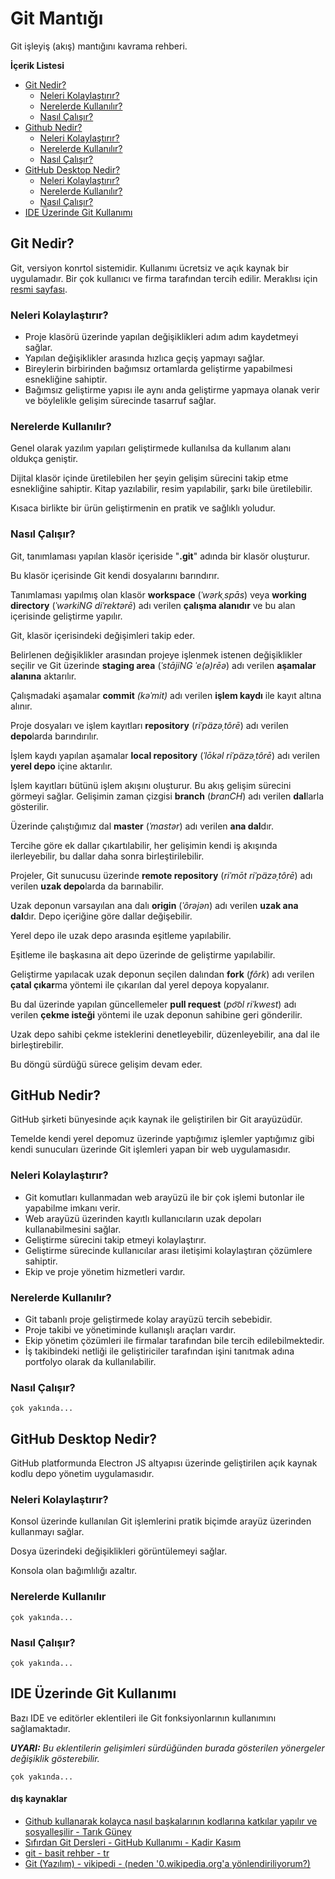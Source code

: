 # Git Mantığı
Git işleyiş (akış) mantığını kavrama rehberi.

**İçerik Listesi**
- [Git Nedir?](#git-nedir)
    - [Neleri Kolaylaştırır?](#neleri-kolaylaştırır)
    - [Nerelerde Kullanılır?](#nerelerde-kullanılır)
    - [Nasıl Çalışır?](#nasıl-çalışır)
- [Github Nedir?](#github-nedir)
    - [Neleri Kolaylaştırır?](#neleri-kolaylaştırır-1)
    - [Nerelerde Kullanılır?](#nerelerde-kullanılır-1)
    - [Nasıl Çalışır?](#nasıl-çalışır-1)
- [GitHub Desktop Nedir?](#github-desktop-nedir)
    - [Neleri Kolaylaştırır?](#neleri-kolaylaştırır-2)
    - [Nerelerde Kullanılır?](#nerelerde-kullanılır-2)
    - [Nasıl Çalışır?](#nasıl-çalışır-2)
- [IDE Üzerinde Git Kullanımı](#ide-üzerinde-git-kullanımı)

## Git Nedir? 

Git, versiyon konrtol sistemidir. Kullanımı ücretsiz ve açık kaynak bir uygulamadır. Bir çok kullanıcı ve firma tarafından tercih edilir. Meraklısı için [resmi sayfası](https://git-scm.com/about).

### Neleri Kolaylaştırır?
- Proje klasörü üzerinde yapılan değişiklikleri adım adım kaydetmeyi sağlar.
- Yapılan değişiklikler arasında hızlıca geçiş yapmayı sağlar.
- Bireylerin birbirinden bağımsız ortamlarda geliştirme yapabilmesi esnekliğine sahiptir.
- Bağımsız geliştirme yapısı ile aynı anda geliştirme yapmaya olanak verir ve böylelikle gelişim sürecinde tasarruf sağlar.
<!-- FIXME daha da basitleştirilebilir -->

### Nerelerde Kullanılır?
Genel olarak yazılım yapıları geliştirmede kullanılsa da kullanım alanı oldukça geniştir.

Dijital klasör içinde üretilebilen her şeyin gelişim sürecini takip etme esnekliğine sahiptir. Kitap yazılabilir, resim yapılabilir, şarkı bile üretilebilir.

Kısaca birlikte bir ürün geliştirmenin en pratik ve sağlıklı yoludur.

### Nasıl Çalışır?

Git, tanımlaması yapılan klasör içeriside "**.git**" adında bir klasör oluşturur.

Bu klasör içerisinde Git kendi dosyalarını barındırır. 

Tanımlaması yapılmış olan klasör **workspace** (*ˈwərkˌspās*) veya **working directory** (*ˈwərkiNG diˈrektərē*) adı verilen **çalışma alanıdır** ve bu alan içerisinde geliştirme yapılır.

Git, klasör içerisindeki değişimleri takip eder.

Belirlenen değişiklikler arasından projeye işlenmek istenen değişiklikler seçilir ve Git üzerinde **staging area** (*ˈstājiNG ˈe(ə)rēə*) adı verilen **aşamalar alanına** aktarılır.

Çalışmadaki aşamalar **commit** *(kəˈmit)* adı verilen **işlem kaydı** ile kayıt altına alınır.

Proje dosyaları ve işlem kayıtları **repository** (*riˈpäzəˌtôrē*) adı verilen **depo**larda barındırılır.

İşlem kaydı yapılan aşamalar **local repository** (*ˈlōkəl riˈpäzəˌtôrē*) adı verilen **yerel depo** içine aktarılır.

İşlem kayıtları bütünü işlem akışını oluşturur. Bu akış gelişim sürecini görmeyi sağlar. Gelişimin zaman çizgisi **branch** (*branCH*) adı verilen **dal**larla gösterilir. 

Üzerinde çalıştığımız dal **master** (*ˈmastər*) adı verilen **ana dal**dır.

Tercihe göre ek dallar çıkartılabilir, her gelişimin kendi iş akışında ilerleyebilir, bu dallar daha sonra birleştirilebilir.

Projeler, Git sunucusu üzerinde **remote repository** (*riˈmōt riˈpäzəˌtôrē*) adı verilen **uzak depo**larda da barınabilir.

Uzak deponun varsayılan ana dalı **origin** (*ˈôrəjən*) adı verilen **uzak ana dal**dır. Depo içeriğine göre dallar değişebilir.

Yerel depo ile uzak depo arasında eşitleme yapılabilir.

Eşitleme ile başkasına ait depo üzerinde de geliştirme yapılabilir.

Geliştirme yapılacak uzak deponun seçilen dalından **fork** (*fôrk*) adı verilen **çatal çıkar**ma yöntemi ile çıkarılan dal yerel depoya kopyalanır.

Bu dal üzerinde yapılan güncellemeler **pull request** (*po͝ol riˈkwest*) adı verilen **çekme isteği** yöntemi ile uzak deponun sahibine geri gönderilir.

Uzak depo sahibi çekme isteklerini denetleyebilir, düzenleyebilir, ana dal ile birleştirebilir.

Bu döngü sürdüğü sürece gelişim devam eder.

<!-- TODO işlem akışını ifade eden görsel içerik oluşturulacak, tanımlanacak -->

## GitHub Nedir?
GitHub şirketi bünyesinde açık kaynak ile geliştirilen bir Git arayüzüdür. 

Temelde kendi yerel depomuz üzerinde yaptığımız işlemler yaptığımız gibi kendi sunucuları üzerinde Git işlemleri yapan bir web uygulamasıdır.

### Neleri Kolaylaştırır?

- Git komutları kullanmadan web arayüzü ile bir çok işlemi butonlar ile yapabilme imkanı verir.
- Web arayüzü üzerinden kayıtlı kullanıcıların uzak depoları kullanabilmesini sağlar. 
- Geliştirme sürecini takip etmeyi kolaylaştırır.
- Geliştirme sürecinde kullanıcılar arası iletişimi kolaylaştıran çözümlere sahiptir.
- Ekip ve proje yönetim hizmetleri vardır.

### Nerelerde Kullanılır?
- Git tabanlı proje geliştirmede kolay arayüzü tercih sebebidir.
- Proje takibi ve yönetiminde kullanışlı araçları vardır.
- Ekip yönetim çözümleri ile firmalar tarafından bile tercih edilebilmektedir.
- İş takibindeki netliği ile geliştiriciler tarafından işini tanıtmak adına portfolyo olarak da kullanılabilir.

### Nasıl Çalışır?
`çok yakında...`

## GitHub Desktop Nedir?
GitHub platformunda Electron JS altyapısı üzerinde geliştirilen açık kaynak kodlu depo yönetim uygulamasıdır.

### Neleri Kolaylaştırır?
Konsol üzerinde kullanılan Git işlemlerini pratik biçimde arayüz üzerinden kullanmayı sağlar.

Dosya üzerindeki değişiklikleri görüntülemeyi sağlar.

Konsola olan bağımlılığı azaltır.

### Nerelerde Kullanılır
`çok yakında...`

### Nasıl Çalışır?
`çok yakında...`

## IDE Üzerinde Git Kullanımı
Bazı IDE ve editörler eklentileri ile Git fonksiyonlarının kullanımını sağlamaktadır. 

***UYARI:*** _Bu eklentilerin gelişimleri sürdüğünden burada gösterilen yönergeler değişiklik gösterebilir._

`çok yakında...`

#### dış kaynaklar
- [Github kullanarak kolayca nasıl başkalarının kodlarına katkılar yapılır ve sosyalleşilir - Tarık Güney](https://www.youtube.com/watch?v=_AAax7iQ6VE)
- [Sıfırdan Git Dersleri - GitHub Kullanımı - Kadir Kasım](https://www.youtube.com/watch?v=uncrCoLiq-g&list=PLHN6JcK509bOrevTCFrSMeAfBtuib4Gpg)
- [git - basit rehber - tr](http://rogerdudler.github.io/git-guide/index.tr.html)
- <a href="https://tr.0wikipedia.org/wiki/Git_(yaz%C4%B1l%C4%B1m)">Git (Yazılım) - vikipedi</a><a href="https://www.google.com/search?q=wikipedia+erişim+engeli"> - (neden '0.wikipedia.org'a yönlendiriliyorum?)</a>
<!-- 'nasıl çalışır' başlığında tüme varım ile olaylaştırarak okuyucuya mesajı vermeye çalıştım -->
<!-- git kavramlarının ardına okunuşlarını google translate den aldığım okunuşlarınıda ekledim -->
<!-- kavramların türkçeleştirmesi konusunda pek hakim değilim. düz mantık olay tabanlı (kullanımdaki işlevine göre) gittim. -->
<!-- kavramlar ve türkçe karşılıklarını okuyucuya imgelemede kolaylık sağlaması için kalın yazdım -->
<!-- yazıyı bir bütün halinde yazmak yerine olay adımlarına bölerek satır aralığı ekledim -->
<!-- anlatımda anlamların daha ön planda olması için kalıp ifadeler kullandım -->
<!-- böylece, bilmeyen birinin bilgiye boğulmadan ve daha ferah kavrayabilmesini sağlamaya çalıştım -->
<!-- çekme isteği ve çatal çıkarma konusunda pek detay veremedim bende yeni öğrendim birazdan bu geliştirme işlemiyle ile deneyeceğim. umarım başarılı olurum -->
<!-- muhtemelen bunu hazırlarken bir çok kuralı ihlal ettim fakat denemekten korkmuyorum öğrenmek istiyorum. önerilerinize açığım. -->
<!-- TODO tu bi kontinyud - 20190415-164700-muaz -->
<!--
bu bir test yazısıdır lütfen ciddiye almayınız
test yazısı başlangıcı
birden fazla satıra yorum ekleme test ediliyor
her seferinde yorun etiketi başlatmak zorunda kalmadan tek seferde açılan yorum başlangıç 
etiketinin sonraki satırlarda kapanmasının 
etkili olup olmadığını deniyorum 
bu bir test yazısıdır lütfen ciddiye almayınız
test yazısı sonu
-->
